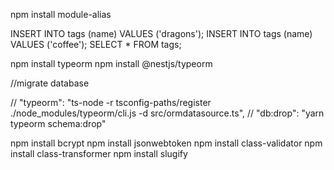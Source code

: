 npm install module-alias

INSERT INTO tags (name) VALUES ('dragons');
INSERT INTO tags (name) VALUES ('coffee');
SELECT \* FROM tags;

npm install typeorm
npm install @nestjs/typeorm

//migrate database

// "typeorm": "ts-node -r tsconfig-paths/register ./node_modules/typeorm/cli.js -d src/ormdatasource.ts",
// "db:drop": "yarn typeorm schema:drop"

npm install bcrypt
npm install jsonwebtoken
npm install class-validator
npm install class-transformer
npm install slugify
